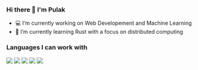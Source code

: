 ### Hi there 👋 I'm Pulak

- 💻 I’m currently working on Web Developement and Machine Learning
- 🌱 I’m currently learning Rust with a focus on distributed computing

### Languages I can work with
![](https://img.shields.io/badge/c-23cc59?&style=for-the-badge&logo=c&logoColor=white)
![](https://img.shields.io/badge/c++-230059?&style=for-the-badge&logo=c%2B%2B&logoColor=white)
![](https://img.shields.io/badge/python-2d043f?&style=for-the-badge&logo=python&logoColor=white)
![](https://img.shields.io/badge/java-5382a1?&style=for-the-badge&logo=java&logoColor=white")
![](https://img.shields.io/badge/javascript-23599C?&style=for-the-badge&logo=javascript&logoColor=white)
